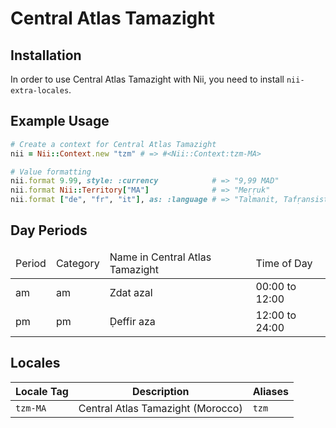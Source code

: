 <!-- This file has been generated. Source: languages/_template.md.erb -->

# Central Atlas Tamazight

## Installation

In order to use Central Atlas Tamazight with Nii, you need to install `nii-extra-locales`.

## Example Usage

``` ruby
# Create a context for Central Atlas Tamazight
nii = Nii::Context.new "tzm" # => #<Nii::Context:tzm-MA>

# Value formatting
nii.format 9.99, style: :currency            # => "9,99 MAD"
nii.format Nii::Territory["MA"]              # => "Meṛṛuk"
nii.format ["de", "fr", "it"], as: :language # => "Talmanit, Tafṛansist, Taṭalyant"
```

## Day Periods


<table>
  <thead>
    <tr>
      <td>Period</td>
      <td>Category</td>
      <td>Name in Central Atlas Tamazight</td>
      <td>Time of Day</td>
    </tr>
  </thead>
  <tbody>
    <tr>
      <td>am</td>
      <td>am</td>
      <td>Zdat azal</td>
      <td>00:00 to 12:00</td>
    </tr>
    <tr>
      <td>pm</td>
      <td>pm</td>
      <td>Ḍeffir aza</td>
      <td>12:00 to 24:00</td>
    </tr>
  </tbody>
</table>



## Locales

<table>
  <thead>
    <tr>
      <th>Locale Tag</th>
      <th>Description</th>
      <th>Aliases</th>
    </tr>
  </thead>
  <tbody>
    <tr>
      <td><code>tzm-MA</code></td>
      <td>Central Atlas Tamazight (Morocco)</td>
      <td><code>tzm</code></td>
    </tr>
  </tbody>
</table>

